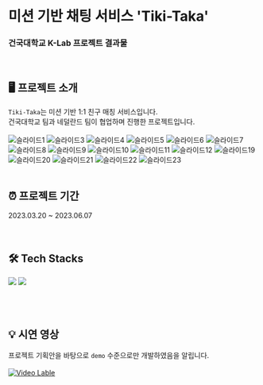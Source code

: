 # 미션 기반 채팅 서비스 'Tiki-Taka'

### 건국대학교 K-Lab 프로젝트 결과물

<br>

## 🖥️ 프로젝트 소개
`Tiki-Taka`는 미션 기반 1:1 친구 매칭 서비스입니다. <br>
건국대학교 팀과 네덜란드 팀이 협업하며 진행한 프로젝트입니다. <br><br>
![슬라이드1](https://github.com/Tiki-Taka-CTRL/Tiki-Taka/assets/80433455/e2484bd4-6c93-49d6-8242-dd908ad37576)
![슬라이드3](https://github.com/Tiki-Taka-CTRL/Tiki-Taka/assets/80433455/bff0c68e-bac9-4039-8b2a-cb7873b190cb)
![슬라이드4](https://github.com/Tiki-Taka-CTRL/Tiki-Taka/assets/80433455/44c1b613-3726-4f80-83ac-6b2251e88222)
![슬라이드5](https://github.com/Tiki-Taka-CTRL/Tiki-Taka/assets/80433455/ab670ce1-0534-4f7e-9e0f-4eff87b0aaa8)
![슬라이드6](https://github.com/Tiki-Taka-CTRL/Tiki-Taka/assets/80433455/5e22ffe6-0d51-4f16-a505-9ad9e68dbd5e)
![슬라이드7](https://github.com/Tiki-Taka-CTRL/Tiki-Taka/assets/80433455/7864947d-30a7-42b8-af20-7163b15a7fee)
![슬라이드8](https://github.com/Tiki-Taka-CTRL/Tiki-Taka/assets/80433455/d38792f0-ce1c-40d5-9b23-67ffd7754dd7)
![슬라이드9](https://github.com/Tiki-Taka-CTRL/Tiki-Taka/assets/80433455/23aa7138-f0cc-4161-842a-ef4c00ab14e0)
![슬라이드10](https://github.com/Tiki-Taka-CTRL/Tiki-Taka/assets/80433455/267d9dd5-3d5f-4e9a-bf89-729d373ec1d8)
![슬라이드11](https://github.com/Tiki-Taka-CTRL/Tiki-Taka/assets/80433455/a1732223-5c03-4d93-a3ff-1a69958f1c54)
![슬라이드12](https://github.com/Tiki-Taka-CTRL/Tiki-Taka/assets/80433455/70fc8917-52c0-4676-b165-1f86cb0b2e8c)
![슬라이드19](https://github.com/Tiki-Taka-CTRL/Tiki-Taka/assets/80433455/e8f91b6a-ca0d-4168-8f02-726eb09075ac)
![슬라이드20](https://github.com/Tiki-Taka-CTRL/Tiki-Taka/assets/80433455/389cdde1-d24d-4453-94a5-54f61e308534)
![슬라이드21](https://github.com/Tiki-Taka-CTRL/Tiki-Taka/assets/80433455/287c3162-729e-45ab-9286-661e98b752f7)
![슬라이드22](https://github.com/Tiki-Taka-CTRL/Tiki-Taka/assets/80433455/de5ac561-6096-412b-9b0b-74cf18513ca6)
![슬라이드23](https://github.com/Tiki-Taka-CTRL/Tiki-Taka/assets/80433455/23ccf810-fc64-438e-9d81-0a075b38205f)
<br><br>

## ⏰ 프로젝트 기간
2023.03.20 ~ 2023.06.07
<br><br><br>

## 🛠️ Tech Stacks
<div>
  <img src="https://img.shields.io/badge/kotlin-7F52FF?style=for-the-badge&logo=kotlin&logoColor=white">
  <img src="https://img.shields.io/badge/firebase-FFCA28?style=for-the-badge&logo=firebase&logoColor=white">
</div>
<br><br><br>

## 💡 시연 영상
프로젝트 기획안을 바탕으로 `demo` 수준으로만 개발하였음을 알립니다. <br><br>
[![Video Lable](http://img.youtube.com/vi/Yr-xqPiXv5w/0.jpg)](https://youtu.be/Yr-xqPiXv5w?si=4eWN7XclpZDs71mW)
